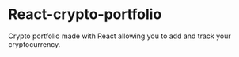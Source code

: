 # React-crypto-portfolio
Crypto portfolio made with React allowing you to add and track your cryptocurrency.
